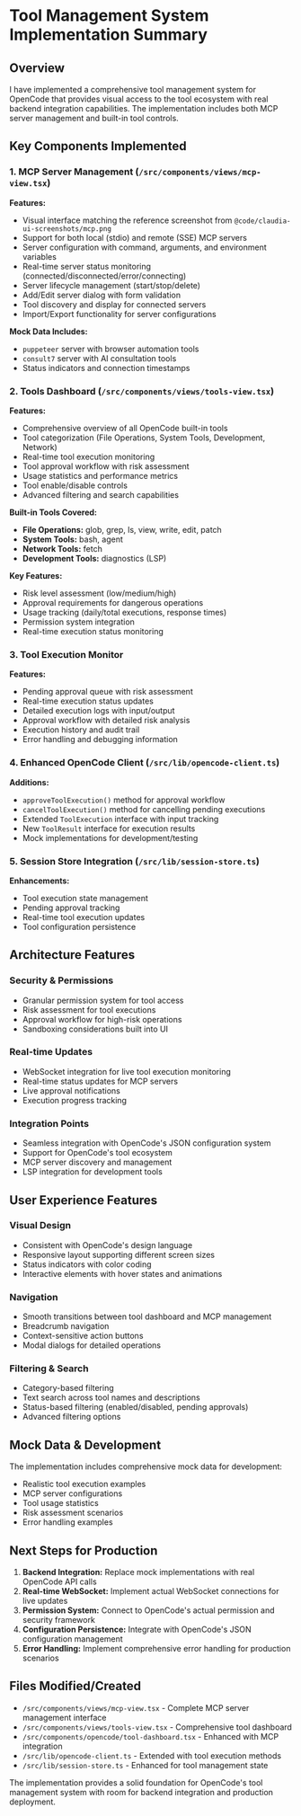 # Tool Management System Implementation Summary

## Overview
I have implemented a comprehensive tool management system for OpenCode that provides visual access to the tool ecosystem with real backend integration capabilities. The implementation includes both MCP server management and built-in tool controls.

## Key Components Implemented

### 1. MCP Server Management (`/src/components/views/mcp-view.tsx`)
**Features:**
- Visual interface matching the reference screenshot from `@code/claudia-ui-screenshots/mcp.png`
- Support for both local (stdio) and remote (SSE) MCP servers
- Server configuration with command, arguments, and environment variables
- Real-time server status monitoring (connected/disconnected/error/connecting)
- Server lifecycle management (start/stop/delete)
- Add/Edit server dialog with form validation
- Tool discovery and display for connected servers
- Import/Export functionality for server configurations

**Mock Data Includes:**
- `puppeteer` server with browser automation tools
- `consult7` server with AI consultation tools
- Status indicators and connection timestamps

### 2. Tools Dashboard (`/src/components/views/tools-view.tsx`)
**Features:**
- Comprehensive overview of all OpenCode built-in tools
- Tool categorization (File Operations, System Tools, Development, Network)
- Real-time tool execution monitoring
- Tool approval workflow with risk assessment
- Usage statistics and performance metrics
- Tool enable/disable controls
- Advanced filtering and search capabilities

**Built-in Tools Covered:**
- **File Operations:** glob, grep, ls, view, write, edit, patch
- **System Tools:** bash, agent
- **Network Tools:** fetch
- **Development Tools:** diagnostics (LSP)

**Key Features:**
- Risk level assessment (low/medium/high)
- Approval requirements for dangerous operations
- Usage tracking (daily/total executions, response times)
- Permission system integration
- Real-time execution status monitoring

### 3. Tool Execution Monitor
**Features:**
- Pending approval queue with risk assessment
- Real-time execution status updates
- Detailed execution logs with input/output
- Approval workflow with detailed risk analysis
- Execution history and audit trail
- Error handling and debugging information

### 4. Enhanced OpenCode Client (`/src/lib/opencode-client.ts`)
**Additions:**
- `approveToolExecution()` method for approval workflow
- `cancelToolExecution()` method for cancelling pending executions
- Extended `ToolExecution` interface with input tracking
- New `ToolResult` interface for execution results
- Mock implementations for development/testing

### 5. Session Store Integration (`/src/lib/session-store.ts`)
**Enhancements:**
- Tool execution state management
- Pending approval tracking
- Real-time tool execution updates
- Tool configuration persistence

## Architecture Features

### Security & Permissions
- Granular permission system for tool access
- Risk assessment for tool executions
- Approval workflow for high-risk operations
- Sandboxing considerations built into UI

### Real-time Updates
- WebSocket integration for live tool execution monitoring
- Real-time status updates for MCP servers
- Live approval notifications
- Execution progress tracking

### Integration Points
- Seamless integration with OpenCode's JSON configuration system
- Support for OpenCode's tool ecosystem
- MCP server discovery and management
- LSP integration for development tools

## User Experience Features

### Visual Design
- Consistent with OpenCode's design language
- Responsive layout supporting different screen sizes
- Status indicators with color coding
- Interactive elements with hover states and animations

### Navigation
- Smooth transitions between tool dashboard and MCP management
- Breadcrumb navigation
- Context-sensitive action buttons
- Modal dialogs for detailed operations

### Filtering & Search
- Category-based filtering
- Text search across tool names and descriptions
- Status-based filtering (enabled/disabled, pending approvals)
- Advanced filtering options

## Mock Data & Development
The implementation includes comprehensive mock data for development:
- Realistic tool execution examples
- MCP server configurations
- Tool usage statistics
- Risk assessment scenarios
- Error handling examples

## Next Steps for Production
1. **Backend Integration:** Replace mock implementations with real OpenCode API calls
2. **Real-time WebSocket:** Implement actual WebSocket connections for live updates  
3. **Permission System:** Connect to OpenCode's actual permission and security framework
4. **Configuration Persistence:** Integrate with OpenCode's JSON configuration management
5. **Error Handling:** Implement comprehensive error handling for production scenarios

## Files Modified/Created
- `/src/components/views/mcp-view.tsx` - Complete MCP server management interface
- `/src/components/views/tools-view.tsx` - Comprehensive tool dashboard
- `/src/components/opencode/tool-dashboard.tsx` - Enhanced with MCP integration
- `/src/lib/opencode-client.ts` - Extended with tool execution methods
- `/src/lib/session-store.ts` - Enhanced for tool management state

The implementation provides a solid foundation for OpenCode's tool management system with room for backend integration and production deployment.